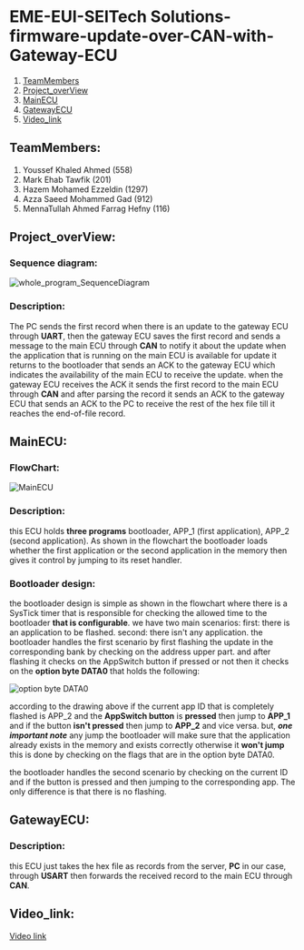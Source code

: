 # EME-EUI-SEITech Solutions-firmware-update-over-CAN-with-Gateway-ECU
1. [TeamMembers](#team_memebers)
2. [Project_overView](#project_over_view)
3. [MainECU](#mainECU)
4. [GatewayECU](#gatewayECU)
5. [Video_link](#video_link)

## <a name="team_memebers">**TeamMembers**</a>:
1. Youssef Khaled Ahmed (558)
2. Mark Ehab Tawfik (201)
3. Hazem Mohamed Ezzeldin (1297)
4. Azza Saeed Mohammed Gad (912)
5. MennaTullah Ahmed Farrag Hefny (116)

## <a name="project_over_view">**Project_overView**</a>:
### Sequence diagram:
![whole_program_SequenceDiagram](https://github.com/YoussefKhaledAhmed/firmware-over-CAN/assets/101673979/f3b9865f-85ea-4e8a-968f-2e90c0ec4888)

### Description:
The PC sends the first record when there is an update to the gateway ECU through **UART**, then the gateway ECU saves the first record and sends a message to the main ECU through **CAN** to notify it about the update when the application that is running on the main ECU is available for update it returns to the bootloader that sends an ACK to the gateway ECU which indicates the availability of the main ECU to receive the update.
when the gateway ECU receives the ACK it sends the first record to the main ECU through **CAN** and after parsing the record it sends an ACK to the gateway ECU that sends an ACK to the PC to receive the rest of the hex file till it reaches the end-of-file record.


## <a name="mainECU">**MainECU**</a>:
### FlowChart:
![MainECU](https://github.com/YoussefKhaledAhmed/firmware-over-CAN/assets/101673979/b25c8e78-6d74-411f-ba11-43cd246e667e)

### Description:
this ECU holds **three programs** bootloader, APP_1 (first application), APP_2 (second application). As shown in the flowchart the bootloader loads whether the first application or the second application in the memory then gives it control by jumping to its reset handler.

### Bootloader design:
the bootloader design is simple as shown in the flowchart where there is a SysTick timer that is responsible for checking the allowed time to the bootloader **that is configurable**.
we have two main scenarios:
first: there is an application to be flashed.
second: there isn't any application.
the bootloader handles the first scenario by first flashing the update in the corresponding bank by checking on the address upper part. and after flashing it checks on the AppSwitch button if pressed or not then it checks on the **option byte DATA0** that holds the following:

![option byte DATA0](https://github.com/YoussefKhaledAhmed/firmware-over-CAN/assets/101673979/4500c2b1-9825-4f41-8e78-1a9d81f6f869)

according to the drawing above if the current app ID that is completely flashed is APP_2 and the **AppSwitch button** is **pressed** then jump to **APP_1** and if the button **isn't pressed** then jump to **APP_2** and vice versa.
but, ***one important note*** any jump the bootloader will make sure that the application already exists in the memory and exists correctly otherwise it **won't jump** this is done by checking on the flags that are in the option byte DATA0.

the bootloader handles the second scenario by checking on the current ID and if the button is pressed and then jumping to the corresponding app. The only difference is that there is no flashing.

## <a name="gatewayECU">**GatewayECU**</a>:
### Description:
this ECU just takes the hex file as records from the server, **PC** in our case, through **USART** then forwards the received record to the main ECU through **CAN**.


## <a name="video_link">**Video_link**</a>:
[Video link](https://youtu.be/GRoJVQK0cgg?si=4eCEZmQRkep7GVR4)
